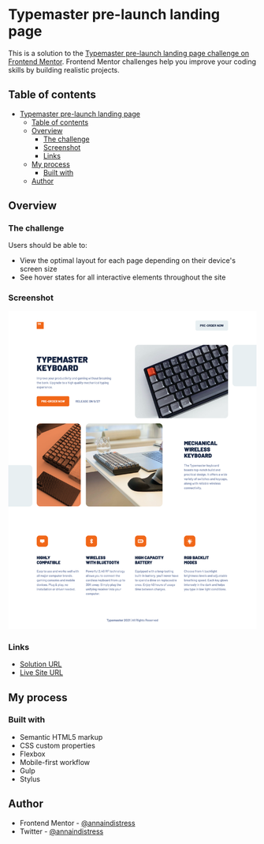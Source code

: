 # Typemaster pre-launch landing page

This is a solution to the [Typemaster pre-launch landing page challenge on Frontend Mentor](). Frontend Mentor challenges help you improve your coding skills by building realistic projects.

## Table of contents

- [Typemaster pre-launch landing page](#typemaster-pre-launch-landing-page)
  - [Table of contents](#table-of-contents)
  - [Overview](#overview)
    - [The challenge](#the-challenge)
    - [Screenshot](#screenshot)
    - [Links](#links)
  - [My process](#my-process)
    - [Built with](#built-with)
  - [Author](#author)


## Overview

### The challenge

Users should be able to:

- View the optimal layout for each page depending on their device's screen size
- See hover states for all interactive elements throughout the site

### Screenshot

![](./screenshot.png)

### Links

- [Solution URL](https://github.com/annaindistress/frontend-mentor-typemaster-pre-launch-landing-page)
- [Live Site URL](https://annaindistress.github.io/frontend-mentor-typemaster-pre-launch-landing-page/)

## My process

### Built with

- Semantic HTML5 markup
- CSS custom properties
- Flexbox
- Mobile-first workflow
- Gulp
- Stylus

## Author

- Frontend Mentor - [@annaindistress](https://www.frontendmentor.io/profile/annaindistress)
- Twitter - [@annaindistress](https://www.twitter.com/annaindistress)
